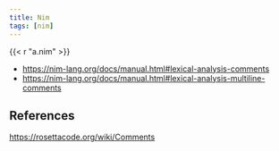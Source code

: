 ```yaml
---
title: Nim
tags: [nim]
---
```


{{< r "a.nim" >}}

- <https://nim-lang.org/docs/manual.html#lexical-analysis-comments>
- <https://nim-lang.org/docs/manual.html#lexical-analysis-multiline-comments>

## References

<https://rosettacode.org/wiki/Comments>
